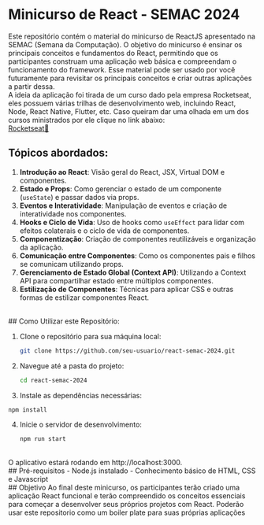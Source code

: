 # Minicurso de React - SEMAC 2024
Este repositório contém o material do minicurso de ReactJS apresentado na SEMAC (Semana da Computação). O objetivo do minicurso é ensinar os principais conceitos e fundamentos do React, permitindo que os participantes construam uma aplicação web básica e compreendam o funcionamento do framework. Esse material pode ser usado por você futuramente para revisitar os principais conceitos e criar outras aplicações a partir dessa.
<br />
A ideia da aplicação foi tirada de um curso dado pela empresa Rocketseat, eles possuem várias trilhas de desenvolvimento web, incluindo React, Node, React Native, Flutter, etc. Caso queiram dar uma olhada em um dos cursos ministrados por ele clique no link abaixo:
<br />
[Rocketseat🚀](https://app.rocketseat.com.br/cart/rocketseat-one?referral=tavex-augusto0012&coupon=indicamgm&utm_source=platform&utm_medium=organic&utm_campaign=venda&utm_term=mgm&utm_content=indication-lp_one)
<br />
## Tópicos abordados:
1. **Introdução ao React**: Visão geral do React, JSX, Virtual DOM e componentes.
2. **Estado e Props**: Como gerenciar o estado de um componente (`useState`) e passar dados via props.
3. **Eventos e Interatividade**: Manipulação de eventos e criação de interatividade nos componentes.
4. **Hooks e Ciclo de Vida**: Uso de hooks como `useEffect` para lidar com efeitos colaterais e o ciclo de vida de componentes.
5. **Componentização**: Criação de componentes reutilizáveis e organização da aplicação.
6. **Comunicação entre Componentes**: Como os componentes pais e filhos se comunicam utilizando props.
7. **Gerenciamento de Estado Global (Context API)**: Utilizando a Context API para compartilhar estado entre múltiplos componentes.
8. **Estilização de Componentes**: Técnicas para aplicar CSS e outras formas de estilizar componentes React.
<br />
## Como Utilizar este Repositório:

1. Clone o repositório para sua máquina local:
   ```bash
   git clone https://github.com/seu-usuario/react-semac-2024.git
   ```
2. Navegue até a pasta do projeto:
   ```bash
   cd react-semac-2024
   ```
3. Instale as dependências necessárias:
  ```bash
  npm install
  ```
4. Inicie o servidor de desenvolvimento:
   ```bash
   npm run start
   ```
<br />
O aplicativo estará rodando em http://localhost:3000.
<br />
## Pré-requisitos
- Node.js instalado
- Conhecimento básico de HTML, CSS e Javascript
<br />
## Objetivo
Ao final deste minicurso, os participantes terão criado uma aplicação React funcional e terão compreendido os conceitos essenciais para começar a desenvolver seus próprios projetos com React. Poderão usar este repositorio como um boiler plate para suas próprias aplicações
